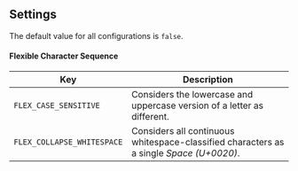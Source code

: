 ## Settings

The default value for all configurations is `false`.

#### Flexible Character Sequence

| Key | Description
|---|---
|`FLEX_CASE_SENSITIVE`| Considers the lowercase and uppercase version of a letter as different.
|`FLEX_COLLAPSE_WHITESPACE`| Considers all continuous whitespace-classified characters as a single *Space (U+0020)*.

